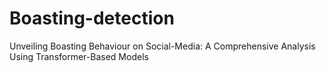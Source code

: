 # Boasting-detection
Unveiling Boasting Behaviour on Social-Media: A Comprehensive Analysis Using Transformer-Based Models
